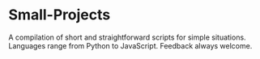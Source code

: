 # Small-Projects
A compilation of short and straightforward scripts for simple situations. Languages range from Python to JavaScript. Feedback always welcome.
